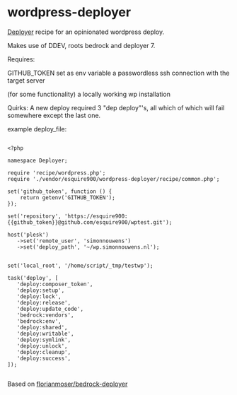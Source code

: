 # wordpress-deployer
[Deployer](https://deployer.org/) recipe for an opinionated wordpress deploy.

Makes use of DDEV, roots bedrock and deployer 7.

Requires:

GITHUB_TOKEN set as env variable
a passwordless ssh connection with the target server 

(for some functionality) a locally working wp installation

Quirks:
A new deploy required 3 "dep deploy"'s, all which of which will fail somewhere except the last one.


example deploy_file:

```

<?php

namespace Deployer;

require 'recipe/wordpress.php';
require './vendor/esquire900/wordpress-deployer/recipe/common.php';

set('github_token', function () {
    return getenv('GITHUB_TOKEN');
});

set('repository', 'https://esquire900:{{github_token}}@github.com/esquire900/wptest.git');

host('plesk')
   ->set('remote_user', 'simonnouwens')
   ->set('deploy_path', '~/wp.simonnouwens.nl');


set('local_root', '/home/script/_tmp/testwp');

task('deploy', [
   'deploy:composer_token',
   'deploy:setup',
   'deploy:lock',
   'deploy:release',
   'deploy:update_code',
   'bedrock:vendors',
   'bedrock:env',
   'deploy:shared',
   'deploy:writable',
   'deploy:symlink',
   'deploy:unlock',
   'deploy:cleanup',
   'deploy:success',
]);


```
Based on [florianmoser/bedrock-deployer](https://github.com/florianmoser/bedrock-deployer)

